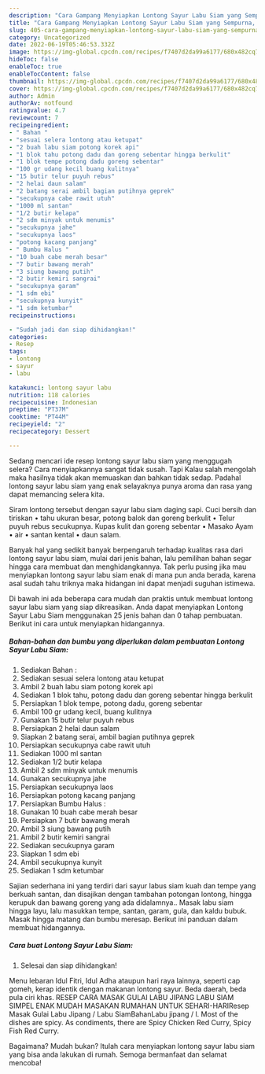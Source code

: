 ```yaml
---
description: "Cara Gampang Menyiapkan Lontong Sayur Labu Siam yang Sempurna, Buat Buka Puasa}"
title: "Cara Gampang Menyiapkan Lontong Sayur Labu Siam yang Sempurna, Buat Buka Puasa}"
slug: 405-cara-gampang-menyiapkan-lontong-sayur-labu-siam-yang-sempurna-buat-buka-puasa
category: Uncategorized
date: 2022-06-19T05:46:53.332Z
image: https://img-global.cpcdn.com/recipes/f7407d2da99a6177/680x482cq70/lontong-sayur-labu-siam-foto-resep-utama.jpg
hideToc: false
enableToc: true
enableTocContent: false
thumbnail: https://img-global.cpcdn.com/recipes/f7407d2da99a6177/680x482cq70/lontong-sayur-labu-siam-foto-resep-utama.jpg
cover: https://img-global.cpcdn.com/recipes/f7407d2da99a6177/680x482cq70/lontong-sayur-labu-siam-foto-resep-utama.jpg
author: Admin
authorAv: notfound
ratingvalue: 4.7
reviewcount: 7
recipeingredient:
- " Bahan "
- "sesuai selera lontong atau ketupat"
- "2 buah labu siam potong korek api"
- "1 blok tahu potong dadu dan goreng sebentar hingga berkulit"
- "1 blok tempe potong dadu goreng sebentar"
- "100 gr udang kecil buang kulitnya"
- "15 butir telur puyuh rebus"
- "2 helai daun salam"
- "2 batang serai ambil bagian putihnya geprek"
- "secukupnya cabe rawit utuh"
- "1000 ml santan"
- "1/2 butir kelapa"
- "2 sdm minyak untuk menumis"
- "secukupnya jahe"
- "secukupnya laos"
- "potong kacang panjang"
- " Bumbu Halus "
- "10 buah cabe merah besar"
- "7 butir bawang merah"
- "3 siung bawang putih"
- "2 butir kemiri sangrai"
- "secukupnya garam"
- "1 sdm ebi"
- "secukupnya kunyit"
- "1 sdm ketumbar"
recipeinstructions:

- "Sudah jadi dan siap dihidangkan!"
categories:
- Resep
tags:
- lontong
- sayur
- labu

katakunci: lontong sayur labu 
nutrition: 118 calories
recipecuisine: Indonesian
preptime: "PT37M"
cooktime: "PT44M"
recipeyield: "2"
recipecategory: Dessert

---
```



Sedang mencari ide resep lontong sayur labu siam yang menggugah selera? Cara menyiapkannya sangat tidak susah. Tapi Kalau salah mengolah maka hasilnya tidak akan memuaskan dan bahkan tidak sedap. Padahal lontong sayur labu siam yang enak selayaknya punya aroma dan rasa yang dapat memancing selera kita.


Siram lontong tersebut dengan sayur labu siam daging sapi. Cuci bersih dan tiriskan • tahu ukuran besar, potong balok dan goreng berkulit • Telur puyuh rebus secukupnya. Kupas kulit dan goreng sebentar • Masako Ayam • air • santan kental • daun salam.

Banyak hal yang sedikit banyak berpengaruh terhadap kualitas rasa dari lontong sayur labu siam, mulai dari jenis bahan, lalu pemilihan bahan segar hingga cara membuat dan menghidangkannya. Tak perlu pusing jika mau menyiapkan lontong sayur labu siam enak di mana pun anda berada, karena asal sudah tahu triknya maka hidangan ini dapat menjadi suguhan istimewa.


Di bawah ini ada beberapa cara mudah dan praktis untuk membuat lontong sayur labu siam yang siap dikreasikan. Anda dapat menyiapkan Lontong Sayur Labu Siam menggunakan 25 jenis bahan dan 0 tahap pembuatan. Berikut ini cara untuk menyiapkan hidangannya.

<!--inarticleads1-->

##### Bahan-bahan dan bumbu yang diperlukan dalam pembuatan Lontong Sayur Labu Siam:

1. Sediakan  Bahan :
1. Sediakan sesuai selera lontong atau ketupat
1. Ambil 2 buah labu siam potong korek api
1. Sediakan 1 blok tahu, potong dadu dan goreng sebentar hingga berkulit
1. Persiapkan 1 blok tempe, potong dadu, goreng sebentar
1. Ambil 100 gr udang kecil, buang kulitnya
1. Gunakan 15 butir telur puyuh rebus
1. Persiapkan 2 helai daun salam
1. Siapkan 2 batang serai, ambil bagian putihnya geprek
1. Persiapkan secukupnya cabe rawit utuh
1. Sediakan 1000 ml santan
1. Sediakan 1/2 butir kelapa
1. Ambil 2 sdm minyak untuk menumis
1. Gunakan secukupnya jahe
1. Persiapkan secukupnya laos
1. Persiapkan potong kacang panjang
1. Persiapkan  Bumbu Halus :
1. Gunakan 10 buah cabe merah besar
1. Persiapkan 7 butir bawang merah
1. Ambil 3 siung bawang putih
1. Ambil 2 butir kemiri sangrai
1. Sediakan secukupnya garam
1. Siapkan 1 sdm ebi
1. Ambil secukupnya kunyit
1. Sediakan 1 sdm ketumbar


Sajian sederhana ini yang terdiri dari sayur labus siam kuah dan tempe yang berkuah santan, dan disajikan dengan tambahan potongan lontong, hingga kerupuk dan bawang goreng yang ada didalamnya.. Masak labu siam hingga layu, lalu masukkan tempe, santan, garam, gula, dan kaldu bubuk. Masak hingga matang dan bumbu meresap. Berikut ini panduan dalam membuat hidangannya. 

<!--inarticleads2-->

##### Cara buat Lontong Sayur Labu Siam:


1. Selesai dan siap dihidangkan!

Menu lebaran Idul Fitri, Idul Adha ataupun hari raya lainnya, seperti cap gomeh, kerap identik dengan makanan lontong sayur. Beda daerah, beda pula ciri khas. RESEP CARA MASAK GULAI LABU JIPANG LABU SIAM SIMPEL ENAK MUDAH MASAKAN RUMAHAN UNTUK SEHARI-HARIResep Masak Gulai Labu Jipang / Labu SiamBahanLabu jipang / l. Most of the dishes are spicy. As condiments, there are Spicy Chicken Red Curry, Spicy Fish Red Curry. 

Bagaimana? Mudah bukan? Itulah cara menyiapkan lontong sayur labu siam yang bisa anda lakukan di rumah. Semoga bermanfaat dan selamat mencoba!
